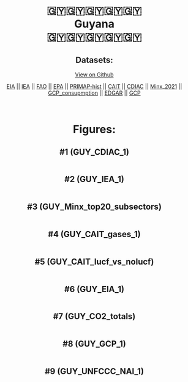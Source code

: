 
<center>
<h1 align="center">
🇬🇾🇬🇾🇬🇾🇬🇾🇬🇾
<br>
Guyana
<br>
🇬🇾🇬🇾🇬🇾🇬🇾🇬🇾
</h1>
<h2>Datasets:</h2>
<p><a href="https://github.com/dquintani/GreenhouseData/tree/master/country_data/GUY_Guyana/data">View on Github</a>
<br></p><p><a href="data/GUY_EIA.csv">EIA</a> || <a href="data/GUY_IEA.csv">IEA</a> || <a href="data/GUY_FAO.csv">FAO</a> || <a href="data/GUY_EPA.csv">EPA</a> || <a href="data/GUY_PRIMAP-hist.csv">PRIMAP-hist</a> || <a href="data/GUY_CAIT.csv">CAIT</a> || <a href="data/GUY_CDIAC.csv">CDIAC</a> || <a href="data/GUY_Minx_2021.csv">Minx_2021</a> || <a href="data/GUY_GCP_consupmption.csv">GCP_consupmption</a> || <a href="data/GUY_EDGAR.csv">EDGAR</a> || <a href="data/GUY_GCP.csv">GCP</a></p><p><br></p>
<h1>Figures:</h1><h2>#1 (GUY_CDIAC_1)</h2>
<p><img alt="" src="figures/GUY_CDIAC_1.png" /></p><h2>#2 (GUY_IEA_1)</h2>
<p><img alt="" src="figures/GUY_IEA_1.png" /></p><h2>#3 (GUY_Minx_top20_subsectors)</h2>
<p><img alt="" src="figures/GUY_Minx_top20_subsectors.png" /></p><h2>#4 (GUY_CAIT_gases_1)</h2>
<p><img alt="" src="figures/GUY_CAIT_gases_1.png" /></p><h2>#5 (GUY_CAIT_lucf_vs_nolucf)</h2>
<p><img alt="" src="figures/GUY_CAIT_lucf_vs_nolucf.png" /></p><h2>#6 (GUY_EIA_1)</h2>
<p><img alt="" src="figures/GUY_EIA_1.png" /></p><h2>#7 (GUY_CO2_totals)</h2>
<p><img alt="" src="figures/GUY_CO2_totals.png" /></p><h2>#8 (GUY_GCP_1)</h2>
<p><img alt="" src="figures/GUY_GCP_1.png" /></p><h2>#9 (GUY_UNFCCC_NAI_1)</h2>
<p><img alt="" src="figures/GUY_UNFCCC_NAI_1.png" /></p>
